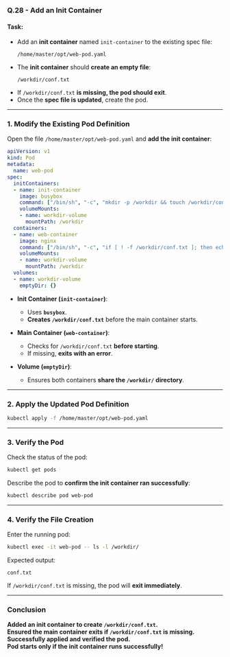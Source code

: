 ### **Q.28 - Add an Init Container**
#### **Task:**
- Add an **init container** named `init-container` to the existing spec file:  
  ```
  /home/master/opt/web-pod.yaml
  ```
- The **init container** should **create an empty file**:
  ```
  /workdir/conf.txt
  ```
- If `/workdir/conf.txt` **is missing, the pod should exit**.
- Once the **spec file is updated**, create the pod.

---

### **1. Modify the Existing Pod Definition**
Open the file `/home/master/opt/web-pod.yaml` and **add the init container**:

```yaml
apiVersion: v1
kind: Pod
metadata:
  name: web-pod
spec:
  initContainers:
  - name: init-container
    image: busybox
    command: ["/bin/sh", "-c", "mkdir -p /workdir && touch /workdir/conf.txt"]
    volumeMounts:
    - name: workdir-volume
      mountPath: /workdir
  containers:
  - name: web-container
    image: nginx
    command: ["/bin/sh", "-c", "if [ ! -f /workdir/conf.txt ]; then echo 'Missing conf.txt, exiting'; exit 1; fi && nginx -g 'daemon off;'"]
    volumeMounts:
    - name: workdir-volume
      mountPath: /workdir
  volumes:
  - name: workdir-volume
    emptyDir: {}
```
- **Init Container (`init-container`)**:
  - Uses **`busybox`**.
  - **Creates `/workdir/conf.txt`** before the main container starts.

- **Main Container (`web-container`)**:
  - Checks for `/workdir/conf.txt` **before starting**.
  - If missing, **exits with an error**.

- **Volume (`emptyDir`)**:
  - Ensures both containers **share the `/workdir/` directory**.

---

### **2. Apply the Updated Pod Definition**
```sh
kubectl apply -f /home/master/opt/web-pod.yaml
```

---

### **3. Verify the Pod**
Check the status of the pod:
```sh
kubectl get pods
```

Describe the pod to **confirm the init container ran successfully**:
```sh
kubectl describe pod web-pod
```

---

### **4. Verify the File Creation**
Enter the running pod:
```sh
kubectl exec -it web-pod -- ls -l /workdir/
```
Expected output:
```
conf.txt
```

If `/workdir/conf.txt` is missing, the pod will **exit immediately**.

---

### **Conclusion**
**Added an init container to create `/workdir/conf.txt`.**  
**Ensured the main container exits if `/workdir/conf.txt` is missing.**  
**Successfully applied and verified the pod.**  
**Pod starts only if the init container runs successfully!**